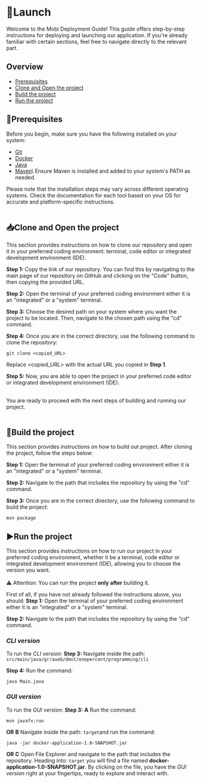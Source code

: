 # 🚀Launch

Welcome to the Mobi Deployment Guide! This guide offers step-by-step instructions for deploying and launching our application. If you're already familiar with certain sections, feel free to navigate directly to the relevant part.

## Overview
- [Prerequisites](#prerequisites)
- [Clone and Open the project](#clone-and-open-the-project)
- [Build the project](#build-the-project)
- [Run the project](#run-the-project)



## 📃Prerequisites
Before you begin, make sure you have the following installed on your system:

* [Git](https://git-scm.com/downloads)
* [Docker](https://www.docker.com/)
* [Java](https://www.oracle.com/java/technologies/downloads/)
* [Maven](https://maven.apache.org/download.cgi?.)\
Ensure Maven is installed and added to your system's PATH as needed.

Please note that the installation steps may vary across different operating systems. Check the documentation for each tool based on your OS for accurate and platform-specific instructions.<br><br> 


## 📥Clone and Open the project
This section provides instructions on how to clone our repository and open it in your preferred coding environment: terminal, code editor or integrated development environment (IDE).

**Step 1:** Copy the link of our repository. You can find this by navigating to the main page of our repository on GitHub and clicking on the "Code" button, then copying the provided URL.  

**Step 2:** Open the terminal of your preferred coding environment either it is an "integrated" or a "system" terminal.

**Step 3:** Choose the desired path on your system where you want the project to be located. Then, navigate to the chosen path using the "cd" command.

**Step 4:** Once you are in the correct directory, use the following command to clone the repository:
```
git clone <copied_URL>
```
Replace <copied_URL> with the actual URL you copied in **Step 1**.

**Step 5:** Now, you are able to open the project in your preferred code editor or integrated development environment (IDE).<br><br> 

You are ready to proceed with the next steps of building and running our project.<br><br> 

## 🔨Build the project
This section provides instructions on how to build out project. After cloning the project, follow the steps below:

**Step 1:** Open the terminal of your preferred coding environment either it is an "integrated" or a "system" terminal.

**Step 2:** Navigate to the path that includes the repository by using the "cd" command.

**Step 3:** Once you are in the correct directory, use the following command to build the project:
```
mvn package
```

## ▶Run the project
This section provides instructions on how to run our project in your preferred coding environment, whether it be a terminal, code editor or integrated development environment (IDE), allowing you to choose the version you want.<br><br>
⚠️ Attention: You can run the project **only after** building it.

First of all, if you have not already followed the instructions above, you should: 
**Step 1:** Open the terminal of your preferred coding environment either it is an "integrated" or a "system" terminal.

**Step 2:** Navigate to the path that includes the repository by using the "cd" command.

### _CLI version_
To run the _CLI version_:
**Step 3:** Navigate inside the path: `src/main/java/gr/aueb/dmst/onepercent/programming/cli`

**Step 4:** Run the command: 
```
java Main.java
```

### _GUI version_
To run the _GUI version_:
**Step 3:**
**A** Run the command: 
```
mvn javafx:run
```
**OR**
**B** Navigate inside the path: `target`and run the command:
```
java -jar docker-application-1.0-SNAPSHOT.jar
```
**OR**
**C** Open File Explorer and navigate to the path that includes the repository. Heading into: `target` you will find a file named **docker-application-1.0-SNAPSHOT.jar**. By clicking on the file, you have the _GUI version_ right at your fingertips, ready to explore and interact with.

<!--
## GUI version

To build our application successfully, it's essential to run specific Maven commands in the prescribed order. By executing these commands, you ensure a smooth and effective build process, making our application ready for use. Let's explore each command and its role in building our app.<br><br>

```
mvn clean
```
This command is used to clean the project by deleting the target directory. It ensures a fresh start by removing compiled classes, JARs and other build artifacts from previous builds.

```
mvn validate
```
The "validate" phase checks the project to ensure correctness and availability of all necessary information. Additionally, it performs the Checkstyle test to enforce high-quality Java coding standards.

```
mvn compile
```
During the "compile" phase, the source code of the project, located in the directory src/main/java, is compiled. The compiled bytecode is generated in the target/classes directory.

```
mvn test
```
The "test" phase executes the JUnit tests of the project, which are located in the directory src/test/java. This step ensures that the code meets the specified testing criteria.

```
mvn package
```
The "package" phase takes the compiled Java code, along with other resources and files, and packages them into an executable JAR file. In our case, the JAR file is named docker-application-1.0-SNAPSHOT-jar-with-dependencies.jar.

```
mvn verify
```
The "verify" phase runs checks to ensure that the packaged JAR file is valid and meets quality criteria. This step ensures that the build is of high quality and ready for deployment.<br><br>

Upon successful completion of the build process, an automatically generated 'target' folder emerges at the root of the project. This folder encapsulates key components essential for the application's functionality:<br><br>

1. Three JAR files: Direct your attention specifically to 'docker-application-1.0-SNAPSHOT-jar-with-dependencies.jar' representing the executable JAR file for our project.

2. Classes: This directory hosts compiled Java files originating from the 'src/main/java' location.

3. Test-classes: Within this section, compiled test Java files find their place, originating from the 'src/test/java' location.

4. Apidocs: This directory encompasses Javadoc comments from our Java classes, meticulously documented in the HTML format (refer to 'allclasses-index.html').
-->

